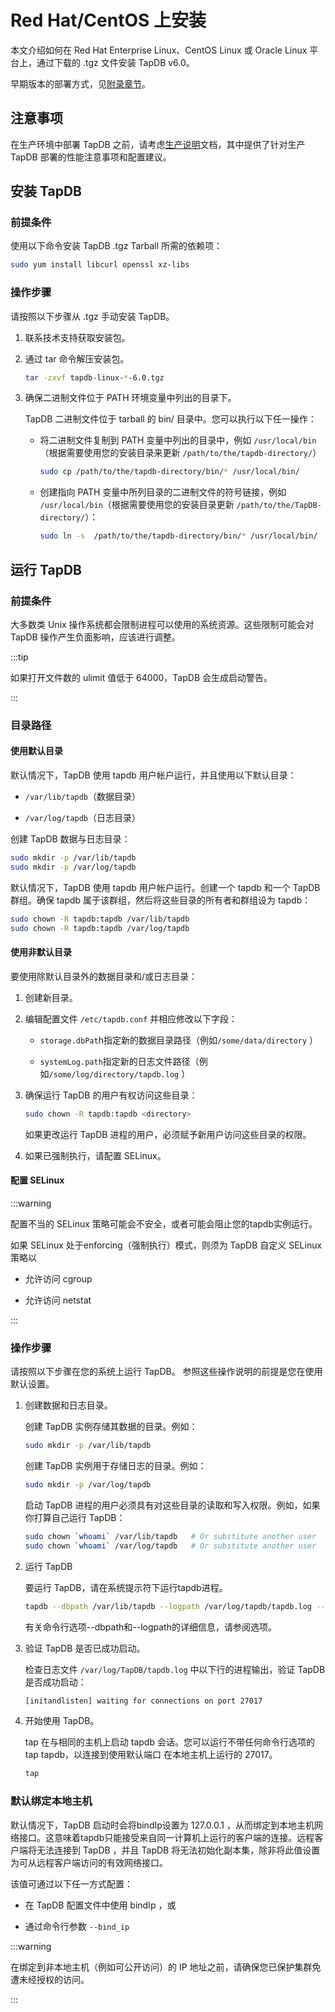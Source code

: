 # Red Hat/CentOS 上安装

本文介绍如何在 Red Hat Enterprise Linux、CentOS Linux 或 Oracle Linux 平台上，通过下载的 .tgz 文件安装 TapDB v6.0。

早期版本的部署方式，见[附录章节](../appendix/install-on-ubuntu-v4.md)。

## 注意事项

在生产环境中部署 TapDB 之前，请考虑[生产说明](../administration/production-notes.md)文档，其中提供了针对生产 TapDB 部署的性能注意事项和配置建议。

## 安装 TapDB

### 前提条件

使用以下命令安装 TapDB .tgz Tarball 所需的依赖项：

```bash
sudo yum install libcurl openssl xz-libs
```

### 操作步骤

请按照以下步骤从 .tgz 手动安装 TapDB。

1. 联系技术支持获取安装包。

2. 通过 tar 命令解压安装包。

    ```bash
    tar -zxvf tapdb-linux-*-6.0.tgz
    ```
    
3. 确保二进制文件位于 PATH 环境变量中列出的目录下。

    TapDB 二进制文件位于 tarball 的 bin/ 目录中。您可以执行以下任一操作：

    - 将二进制文件复制到 PATH 变量中列出的目录中，例如 `/usr/local/bin`（根据需要使用您的安装目录来更新 `/path/to/the/tapdb-directory/`）

        ```bash
        sudo cp /path/to/the/tapdb-directory/bin/* /usr/local/bin/
        ```

    - 创建指向 PATH 变量中所列目录的二进制文件的符号链接，例如 `/usr/local/bin`（根据需要使用您的安装目录更新 `/path/to/the/TapDB-directory/`）：

        ```bash
        sudo ln -s  /path/to/the/tapdb-directory/bin/* /usr/local/bin/
        ```

## 运行 TapDB

### 前提条件

大多数类 Unix 操作系统都会限制进程可以使用的系统资源。这些限制可能会对 TapDB 操作产生负面影响，应该进行调整。

:::tip

如果打开文件数的 ulimit 值低于 64000，TapDB 会生成启动警告。

:::

### 目录路径

#### 使用默认目录

默认情况下，TapDB 使用 tapdb 用户帐户运行，并且使用以下默认目录：

- `/var/lib/tapdb`（数据目录）

- `/var/log/tapdb`（日志目录）

创建 TapDB 数据与日志目录：

```bash
sudo mkdir -p /var/lib/tapdb
sudo mkdir -p /var/log/tapdb
```

默认情况下，TapDB 使用 tapdb 用户帐户运行。创建一个 tapdb 和一个 TapDB 群组。确保 tapdb 属于该群组，然后将这些目录的所有者和群组设为 tapdb：

```bash
sudo chown -R tapdb:tapdb /var/lib/tapdb
sudo chown -R tapdb:tapdb /var/log/tapdb
```

#### 使用非默认目录

要使用除默认目录外的数据目录和/或日志目录：

1. 创建新目录。

2. 编辑配置文件 `/etc/tapdb.conf` 并相应修改以下字段：

   - `storage.dbPat`h指定新的数据目录路径（例如`/some/data/directory` ）

   - `systemLog.path`指定新的日志文件路径（例如`/some/log/directory/tapdb.log` ）

3. 确保运行 TapDB 的用户有权访问这些目录：

    ```bash
    sudo chown -R tapdb:tapdb <directory>
    ```

    如果更改运行 TapDB 进程的用户，必须赋予新用户访问这些目录的权限。

4. 如果已强制执行，请配置 SELinux。

#### 配置 SELinux

:::warning

配置不当的 SELinux 策略可能会不安全，或者可能会阻止您的tapdb实例运行。

如果 SELinux 处于enforcing（强制执行）模式，则须为 TapDB 自定义 SELinux 策略以

- 允许访问 cgroup

- 允许访问 netstat

:::

### 操作步骤

请按照以下步骤在您的系统上运行 TapDB。 参照这些操作说明的前提是您在使用默认设置。

1. 创建数据和日志目录。

    创建 TapDB 实例存储其数据的目录。例如：

    ```bash
    sudo mkdir -p /var/lib/tapdb
    ```

    创建 TapDB 实例用于存储日志的目录。例如：

    ```bash
    sudo mkdir -p /var/log/tapdb
    ```

    启动 TapDB 进程的用户必须具有对这些目录的读取和写入权限。例如，如果你打算自己运行 TapDB：

    ```bash
    sudo chown `whoami` /var/lib/tapdb   # Or substitute another user
    sudo chown `whoami` /var/log/tapdb   # Or substitute another user
    ```
2. 运行 TapDB

    要运行 TapDB，请在系统提示符下运行tapdb进程。

    ```bash
    tapdb --dbpath /var/lib/tapdb --logpath /var/log/tapdb/tapdb.log --fork
    ```

    有关命令行选项--dbpath和--logpath的详细信息，请参阅选项。

3. 验证 TapDB 是否已成功启动。

    检查日志文件 `/var/log/TapDB/tapdb.log` 中以下行的进程输出，验证 TapDB 是否成功启动：

    ```bash
    [initandlisten] waiting for connections on port 27017
    ```

4. 开始使用 TapDB。

    tap 在与相同的主机上启动 tapdb 会话。您可以运行不带任何命令行选项的 tap tapdb，以连接到使用默认端口 在本地主机上运行的 27017。

    ```bash
    tap
    ```



### 默认绑定本地主机

默认情况下，TapDB 启动时会将bindIp设置为 127.0.0.1 ，从而绑定到本地主机网络接口。这意味着tapdb只能接受来自同一计算机上运行的客户端的连接。远程客户端将无法连接到 TapDB ，并且 TapDB 将无法初始化副本集，除非将此值设置为可从远程客户端访问的有效网络接口。

该值可通过以下任一方式配置：

- 在 TapDB 配置文件中使用 bindIp ，或

- 通过命令行参数 `--bind_ip`

:::warning

在绑定到非本地主机（例如可公开访问）的 IP 地址之前，请确保您已保护集群免遭未经授权的访问。

:::
